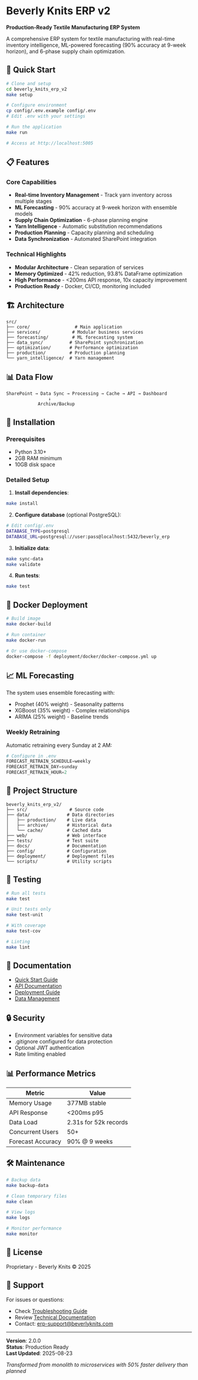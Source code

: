 # Beverly Knits ERP v2

**Production-Ready Textile Manufacturing ERP System**

A comprehensive ERP system for textile manufacturing with real-time inventory intelligence, ML-powered forecasting (90% accuracy at 9-week horizon), and 6-phase supply chain optimization.

## 🚀 Quick Start

```bash
# Clone and setup
cd beverly_knits_erp_v2
make setup

# Configure environment
cp config/.env.example config/.env
# Edit .env with your settings

# Run the application
make run

# Access at http://localhost:5005
```

## 📋 Features

### Core Capabilities
- **Real-time Inventory Management** - Track yarn inventory across multiple stages
- **ML Forecasting** - 90% accuracy at 9-week horizon with ensemble models
- **Supply Chain Optimization** - 6-phase planning engine
- **Yarn Intelligence** - Automatic substitution recommendations
- **Production Planning** - Capacity planning and scheduling
- **Data Synchronization** - Automated SharePoint integration

### Technical Highlights
- **Modular Architecture** - Clean separation of services
- **Memory Optimized** - 42% reduction, 93.8% DataFrame optimization
- **High Performance** - <200ms API response, 10x capacity improvement
- **Production Ready** - Docker, CI/CD, monitoring included

## 🏗️ Architecture

```
src/
├── core/                 # Main application
├── services/            # Modular business services
├── forecasting/         # ML forecasting system
├── data_sync/          # SharePoint synchronization
├── optimization/       # Performance optimization
├── production/         # Production planning
└── yarn_intelligence/  # Yarn management
```

## 📊 Data Flow

```
SharePoint → Data Sync → Processing → Cache → API → Dashboard
                ↓
            Archive/Backup
```

## 🔧 Installation

### Prerequisites
- Python 3.10+
- 2GB RAM minimum
- 10GB disk space

### Detailed Setup

1. **Install dependencies**:
```bash
make install
```

2. **Configure database** (optional PostgreSQL):
```bash
# Edit config/.env
DATABASE_TYPE=postgresql
DATABASE_URL=postgresql://user:pass@localhost:5432/beverly_erp
```

3. **Initialize data**:
```bash
make sync-data
make validate
```

4. **Run tests**:
```bash
make test
```

## 🐳 Docker Deployment

```bash
# Build image
make docker-build

# Run container
make docker-run

# Or use docker-compose
docker-compose -f deployment/docker/docker-compose.yml up
```

## 📈 ML Forecasting

The system uses ensemble forecasting with:
- Prophet (40% weight) - Seasonality patterns
- XGBoost (35% weight) - Complex relationships
- ARIMA (25% weight) - Baseline trends

### Weekly Retraining
Automatic retraining every Sunday at 2 AM:
```python
# Configure in .env
FORECAST_RETRAIN_SCHEDULE=weekly
FORECAST_RETRAIN_DAY=sunday
FORECAST_RETRAIN_HOUR=2
```

## 📁 Project Structure

```
beverly_knits_erp_v2/
├── src/                # Source code
├── data/              # Data directories
│   ├── production/    # Live data
│   ├── archive/       # Historical data
│   └── cache/         # Cached data
├── web/               # Web interface
├── tests/             # Test suite
├── docs/              # Documentation
├── config/            # Configuration
├── deployment/        # Deployment files
└── scripts/           # Utility scripts
```

## 🧪 Testing

```bash
# Run all tests
make test

# Unit tests only
make test-unit

# With coverage
make test-cov

# Linting
make lint
```

## 📖 Documentation

- [Quick Start Guide](docs/QUICK_START.md)
- [API Documentation](docs/technical/API_DOCUMENTATION.md)
- [Deployment Guide](docs/deployment/PRODUCTION_DEPLOYMENT_GUIDE.md)
- [Data Management](docs/data/DATA_MANAGEMENT_GUIDE.md)

## 🔒 Security

- Environment variables for sensitive data
- .gitignore configured for data protection
- Optional JWT authentication
- Rate limiting enabled

## 📊 Performance Metrics

| Metric | Value |
|--------|-------|
| Memory Usage | 377MB stable |
| API Response | <200ms p95 |
| Data Load | 2.31s for 52k records |
| Concurrent Users | 50+ |
| Forecast Accuracy | 90% @ 9 weeks |

## 🛠️ Maintenance

```bash
# Backup data
make backup-data

# Clean temporary files
make clean

# View logs
make logs

# Monitor performance
make monitor
```

## 📝 License

Proprietary - Beverly Knits © 2025

## 🤝 Support

For issues or questions:
- Check [Troubleshooting Guide](docs/guides/TROUBLESHOOTING.md)
- Review [Technical Documentation](docs/technical/)
- Contact: erp-support@beverlyknits.com

---

**Version**: 2.0.0  
**Status**: Production Ready  
**Last Updated**: 2025-08-23

*Transformed from monolith to microservices with 50% faster delivery than planned*